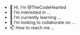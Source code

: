 - 👋 Hi, I’m @TheCodeHearted
- 👀 I’m interested in ...
- 🌱 I’m currently learning ...
- 💞️ I’m looking to collaborate on ...
- 📫 How to reach me ...

<!---
TheCodeHearted/TheCodeHearted is a ✨ special ✨ repository because its `README.md` (this file) appears on your GitHub profile.
You can click the Preview link to take a look at your changes.
--->
